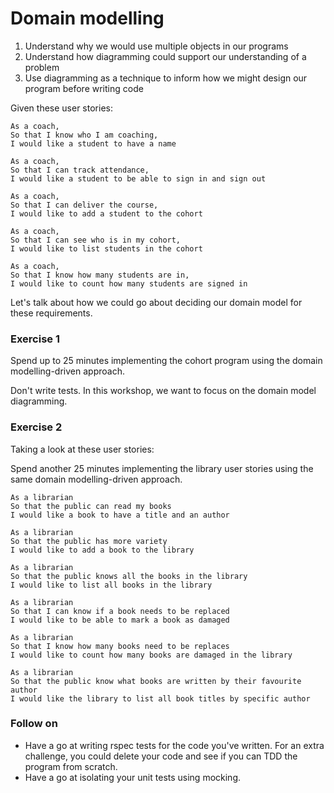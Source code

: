 # Domain modelling

1. Understand why we would use multiple objects in our programs
2. Understand how diagramming could support our understanding of a problem
3. Use diagramming as a technique to inform how we might design our program before
writing code

Given these user stories:

```
As a coach,
So that I know who I am coaching,
I would like a student to have a name
```
```
As a coach,
So that I can track attendance,
I would like a student to be able to sign in and sign out
```
```
As a coach,
So that I can deliver the course,
I would like to add a student to the cohort
```
```
As a coach,
So that I can see who is in my cohort,
I would like to list students in the cohort
```
```
As a coach,
So that I know how many students are in,
I would like to count how many students are signed in
```

Let's talk about how we could go about deciding our domain model for these requirements.

### Exercise 1
Spend up to 25 minutes implementing the cohort program using the domain modelling-driven approach.

Don't write tests. In this workshop, we want to focus on the domain model diagramming.

### Exercise 2

Taking a look at these user stories:

Spend another 25 minutes implementing the library user stories using the same domain modelling-driven approach.

```
As a librarian
So that the public can read my books
I would like a book to have a title and an author
```

```
As a librarian
So that the public has more variety
I would like to add a book to the library
```

```
As a librarian
So that the public knows all the books in the library
I would like to list all books in the library
```

```
As a librarian
So that I can know if a book needs to be replaced
I would like to be able to mark a book as damaged
```

```
As a librarian
So that I know how many books need to be replaces
I would like to count how many books are damaged in the library
```

```
As a librarian
So that the public know what books are written by their favourite author
I would like the library to list all book titles by specific author
```

### Follow on
- Have a go at writing rspec tests for the code you've written. For an extra challenge, you could delete your code and see if you can TDD the program from scratch.
- Have a go at isolating your unit tests using mocking.
